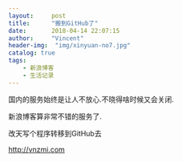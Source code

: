 ```yaml
---
layout:     post
title:      "搬到GitHub了"
date:       2018-04-14 22:07:15
author:     "Vincent"
header-img:  "img/xinyuan-no7.jpg"
catalog: true
tags:
    - 新浪博客
    - 生活记录
---
```


国内的服务始终是让人不放心.不晓得啥时候又会关闭.

新浪博客算非常不错的服务了.

改天写个程序转移到GitHub去

http://vnzmi.com



